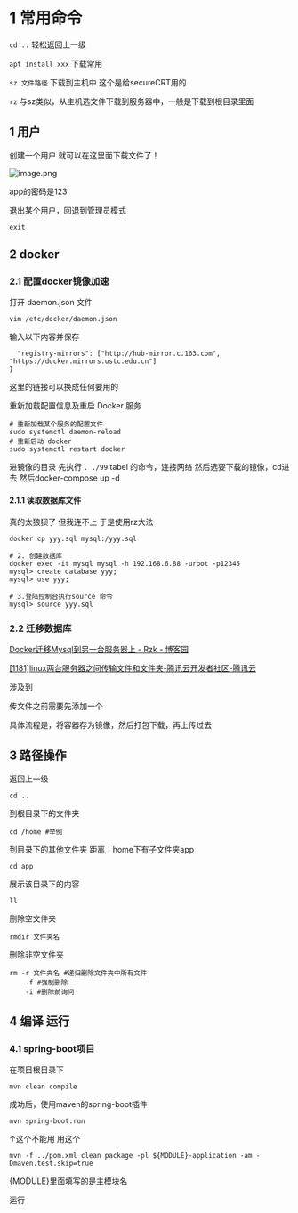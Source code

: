 # 1 常用命令

`cd ..` 轻松返回上一级

`apt install xxx` 下载常用

`sz 文件路径` 下载到主机中 这个是给secureCRT用的

`rz` 与sz类似，从主机选文件下载到服务器中，一般是下载到根目录里面

## 1 用户

创建一个用户 就可以在这里面下载文件了！

![image.png](https://gitee.com/xin_accio/pic-go-images/raw/master/20250827180538609.png)



app的密码是123

退出某个用户，回退到管理员模式

```shell
exit
```



## 2 docker

### 2.1 配置docker镜像加速

打开 daemon.json 文件

```
vim /etc/docker/daemon.json
```

输入以下内容并保存

```{
  "registry-mirrors": ["http://hub-mirror.c.163.com",  "https://docker.mirrors.ustc.edu.cn"]
}
```

这里的链接可以换成任何要用的

重新加载配置信息及重启 Docker 服务

```
# 重新加载某个服务的配置文件
sudo systemctl daemon-reload
# 重新启动 docker
sudo systemctl restart docker

```

进镜像的目录 先执行 `. ./99` tabel 的命令，连接网络
然后选要下载的镜像，cd进去 然后docker-compose up -d

#### 2.1.1 读取数据库文件

真的太狼狈了 但我连不上 于是使用rz大法

```shell
docker cp yyy.sql mysql:/yyy.sql

# 2. 创建数据库
docker exec -it mysql mysql -h 192.168.6.88 -uroot -p12345 
mysql> create database yyy;
mysql> use yyy;

# 3.登陆控制台执行source 命令
mysql> source yyy.sql

```


### 2.2 迁移数据库

[Docker迁移Mysql到另一台服务器上 - Rzk - 博客园](https://www.cnblogs.com/rzkwz/p/16193144.html)

[[1181]linux两台服务器之间传输文件和文件夹-腾讯云开发者社区-腾讯云](https://cloud.tencent.com/developer/article/2336817)

涉及到

传文件之前需要先添加一个

具体流程是，将容器存为镜像，然后打包下载，再上传过去
## 3 路径操作

返回上一级

```shell
cd ..
```

到根目录下的文件夹

```shell
cd /home #举例
```

到目录下的其他文件夹
距离：home下有子文件夹app

```shell
cd app
```

展示该目录下的内容

```shell
ll
```

删除空文件夹

```shell
rmdir 文件夹名
```

删除非空文件夹

```shell
rm -r 文件夹名 #递归删除文件夹中所有文件
	-f #强制删除
	-i #删除前询问
```


## 4 编译 运行


### 4.1 spring-boot项目

在项目根目录下 

```shell
mvn clean compile
```

成功后，使用maven的spring-boot插件

```
mvn spring-boot:run
```

↑这个不能用
用这个

```shell
mvn -f ../pom.xml clean package -pl ${MODULE}-application -am -Dmaven.test.skip=true
```

{MODULE}里面填写的是主模块名

运行